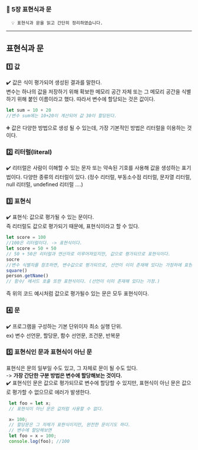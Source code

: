 ### 🚀 5장 표현식과 문

      💡 표현식과 문을 읽고 간단히 정리하였습니다.

---

## 표현식과 문

### 1️⃣ 값

✔️ 값은 식이 평가되어 생성된 결과를 말한다.  
변수는 하나의 값을 저장하기 위해 확보한 메모리 공간 자체 또는 그 메모리 공간을 식별하기 위해 붙인 이름이라고 했다. 따라서 변수에 할당되는 것은 값이다.

```js
let sum = 10 + 20
//변수 sum에는 10+20이 계산되어 값 30이 할당된다.
```

➕ 값은 다양한 방법으로 생성 될 수 있는데, 가장 기본적인 방법은 리터럴을 이용하는 것이다.

### 2️⃣ 리터럴(literal)

✔️ 리터럴은 사람이 이해할 수 있는 문자 또는 약속된 기호를 사용해 값을 생성하는 표기법이다.
다양한 종류의 리터럴이 있다. (정수 리터럴, 부동소수점 리터럴, 문자열 리터럴, null 리터럴, undefined 리터럴 ....)

### 3️⃣ 표현식

✔️ 표현식: 값으로 평가될 수 있는 문이다.  
즉 리터럴도 값으로 평가되기 때문에, 표현식이라고 할 수 있다.

```js
let score = 100
//100은 리터럴이다. -> 표현식이다.
let score = 50 + 50
// 50 + 50은 리터럴과 연산자로 이루어져있지만, 값으로 평가되므로 표현식이다.
socre
//변수 식별자를 참조하면, 변수값으로 평가되므로, 선언이 이미 존재해 있다는 가정하에 표현식이다.
square()
person.getName()
// 함수/ 메서드 호출 또한 표현식이다. (선언이 이미 존재해 있다는 가정.)
```

즉 위의 코드 예시처럼 값으로 평가될수 있는 문은 모두 표현식이다.

### 4️⃣ 문

✔️ 프로그램을 구성하는 기본 단위이자 최소 실행 단위.  
 ex) 변수 선언문, 할당문, 함수 선언문, 조건문, 반복문

### 5️⃣ 표현식인 문과 표현식이 아닌 문

표현식은 문의 일부일 수도 있고, 그 자체로 문이 될 수도 있다.  
 -> **가장 간단한 구분 방법은 변수에 할당해보는 것이다.**  
 ✔️ 표현식인 문은 값으로 평가되므로 변수에 할당할 수 있지만, 표현식이 아닌 문은 값으로 평가할 수 없으므로 에러가 발생한다.

```js
 let foo = let x;
 // 표현식이 아닌 문은 값처럼 사용할 수 없다.

 x= 100;
 // 할당문은 그 자체가 표현식이지만, 완전한 문이기도 하다.
 // 변수에 할당해보면
 let foo = x = 100;
 console.log(foo); //100

```

